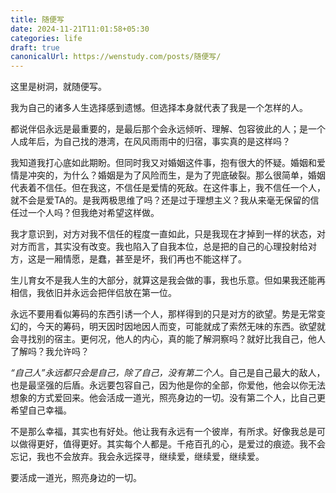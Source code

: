 ```yaml
---
title: 随便写
date: 2024-11-21T11:01:58+05:30
categories: life
draft: true
canonicalUrl: https://wenstudy.com/posts/随便写/
---
```


这里是树洞，就随便写。

我为自己的诸多人生选择感到遗憾。但选择本身就代表了我是一个怎样的人。

都说伴侣永远是最重要的，是最后那个会永远倾听、理解、包容彼此的人；是一个人成年后，为自己找的港湾，在风风雨雨中的归宿，事实真的是这样吗？

<!--more-->

我知道我打心底如此期盼。但同时我又对婚姻这件事，抱有很大的怀疑。婚姻和爱情是冲突的，为什么？婚姻是为了风险而生，是为了兜底破裂。那么很简单，婚姻代表着不信任。但在我这，不信任是爱情的死敌。在这件事上，我不信任一个人，就不会是爱TA的。是我两极思维了吗？还是过于理想主义？我从来毫无保留的信任过一个人吗？但我绝对希望这样做。

我才意识到，对方对我不信任的程度一直如此，只是我现在才掉到一样的状态，对对方而言，其实没有改变。我也陷入了自我本位，总是把的自己的心理投射给对方，这是一厢情愿，是蠢，甚至是坏，我们再也不能这样了。

生儿育女不是我人生的大部分，就算这是我会做的事，我也乐意。但如果我还能再相信，我依旧并永远会把伴侣放在第一位。

永远不要用看似筹码的东西引诱一个人，那样得到的只是对方的欲望。势是无常变幻的，今天的筹码，明天因时因地因人而变，可能就成了索然无味的东西。欲望就会寻找别的宿主。更何况，他人的内心，真的能了解洞察吗？就好比我自己，他人了解吗？我允许吗？

_“自己人”永远都只会是自己，除了自己，没有第二个人_。自己是自己最大的敌人，也是最坚强的后盾。永远要包容自己，因为他是你的全部，你爱他，他会以你无法想象的方式爱回来。他会活成一道光，照亮身边的一切。没有第二个人，比自己更希望自己幸福。

不是那么幸福，其实也有好处。他让我有永远有一个彼岸，有所求。好像我总是可以做得更好，值得更好。其实每个人都是。千疮百孔的心，是爱过的痕迹。我不会忘记，我也不会放弃。我会永远探寻，继续爱，继续爱，继续爱。

要活成一道光，照亮身边的一切。
